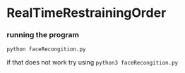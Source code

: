 # RealTimeRestrainingOrder
  
 ### running the program
 
 ```
 python faceRecongition.py
 ```
 
 if that does not work try using `python3 faceRecongition.py`
